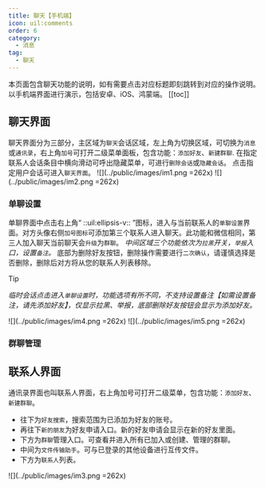 ```yaml
---
title: 聊天【手机端】
icon: uil:comments
order: 6
category:
  - 消息
tag:
  - 聊天
---
```

 本页面包含聊天功能的说明，如有需要点击对应标题即刻跳转到对应的操作说明。以手机端界面进行演示，包括安卓、iOS、鸿蒙端。
 [[toc]]

## 聊天界面<Badge text="新" type="tip" />
聊天界面分为三部分，主区域为`聊天`会话区域，左上角为切换区域，可切换为`消息`或`通讯录`，右上角`加号`可打开二级菜单面板，包含功能：`添加好友`、`新建群聊`.
在指定联系人会话条目中横向滑动可呼出隐藏菜单，可进行`删除会话`或`隐藏会话`。
点击指定用户会话可进入`聊天界面`。
![](../public/images/im1.png =262x) ![](../public/images/im2.png =262x)

### 单聊设置
单聊界面中点击右上角“ ::uil:ellipsis-v:: ”图标，进入与当前联系人的`单聊设置`界面。对方头像右侧`加号图标`可添加第三个联系人进入聊天。此功能和微信相同，第三人加入聊天当前聊天会`升级`为`群聊`。
*中间区域三个功能依次为`拉黑`开关，`举报`入口，设置`备注`。*
底部为删除好友按钮，删除操作需要进行`二次确认`，请谨慎选择是否删除，删除后对方将从您的联系人列表移除。

>[!tip]
> *临时会话点击进入`单聊设置`时，功能选项有所不同，不支持设置备注【如需设置备注，请先添加好友】，仅显示拉黑、举报，底部删除好友按钮会显示为添加好友。*

![](../public/images/im4.png =262x) ![](../public/images/im5.png =262x)

### 群聊管理


## 联系人界面<Badge text="新" type="tip" />
通讯录界面也叫联系人界面，右上角加号可打开二级菜单，包含功能：`添加好友`、`新建群聊`。
- 往下为`好友搜索`，搜索范围为已添加为好友的账号。
- 再往下`新的朋友`为好友申请入口。新的好友申请会显示在新的好友里面。
- 下方为`群聊`管理入口。可查看并进入所有已加入或创建、管理的群聊。
- 中间为`文件传输助手`。可与已登录的其他设备进行互传文件。
- 下方为`联系人`列表。

![](../public/images/im3.png =262x)

